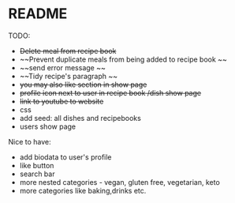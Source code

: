 # README

TODO:
- ~~Delete meal from recipe book~~
- ~~Prevent duplicate meals from being added to recipe book ~~
- ~~send error message ~~
- ~~Tidy recipe's paragraph ~~
- ~~you may also like section in show page~~
- ~~profile icon next to user in recipe book /dish show page~~
- ~~link to youtube to website~~
- css 
- add seed: all dishes and recipebooks
- users show page



Nice to have:
- add biodata to user's profile
- like button
- search bar 
- more nested categories - vegan, gluten free, vegetarian, keto
- more categories like baking,drinks etc. 

